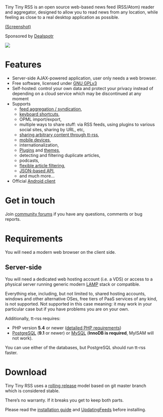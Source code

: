 Tiny Tiny RSS is an open source web-based news feed (RSS/Atom) reader
and aggregator, designed to allow you to read news from any location,
while feeling as close to a real desktop application as possible.

<a target="_blank" href="http://tt-rss.org/images/1.12/1.png">(Screenshot)</a>

Sponsored by [Dealspotr](http://dealspotr.com/)

<a href="https://tt-rss.org/donate.html"><img src="https://tt-rss.org/images/btn_donate_SM.gif"></a>

Features
========

-   Server-side AJAX-powered application, user only needs a web browser.
-   Free software, licensed under [GNU
    GPLv3](http://www.gnu.org/copyleft/gpl.html)
-   Self-hosted: control your own data and protect your privacy instead
    of depending on a cloud service which may be discontinued at any
    moment
-   Supports
    -   [feed aggregation / syndication](GeneratedFeeds),
    -   [keyboard shortcuts](KeyboardShortcuts),
    -   OPML import/export,
    -   multiple ways to share stuff: via RSS feeds, using plugins to
        various social sites, sharing by URL, etc,
    -   [sharing arbitrary content through tt-rss](ShareAnything),
    -   [mobile devices](MobileVersion),
    -   internationalization,
    -   [Plugins](Plugins) and [themes](Themes),
    -   detecting and filtering duplicate articles,
    -   podcasts,
    -   [flexible article filtering](ContentFilters),
    -   [JSON-based API](ApiReference),
    -   and much more…
-   Official [Android client](https://tt-rss.org/gitlab/fox/tt-rss-android/wikis/home)

Get in touch
============

Join [community forums](http://tt-rss.org/forum) if you have any questions, comments or bug reports.

Requirements
============

You will need a modern web browser on the client side.

Server-side
-----------

You will need a dedicated web hosting account (i.e. a VDS) or access to
a physical server running generic modern [LAMP](http://en.wikipedia.org/wiki/LAMP_(software_bundle)) stack or
compatible.

Everything else, including, but not limited to, shared hosting accounts,
windows and other alternative OSes, free tiers of PaaS services of any
kind, is not supported. Not supported in this case meaning: it may work
in your particular case but if you have problems you are on your own.

Additionally, tt-rss requires:

-   PHP version **5.4** or newer ([detailed PHP requirements](PhpCompatibilityNotes))
-   [PostgreSQL](http://www.postgresql.org) (**9.1** or newer) or
    [MySQL](http://www.mysql.com) (**InnoDB is required**, MyISAM will
    not work).

You can use either of the databases, but PostgreSQL should run tt-rss
faster.

Download
========

Tiny Tiny RSS uses a [rolling release](http://tt-rss.org/forum/viewtopic.php?f=10&t=3262) model based on git master branch which is considered stable.

There’s no warranty. If it breaks you get to keep both parts.

Please read the [installation guide](InstallationNotes) and [UpdatingFeeds](UpdatingFeeds) before installing.
